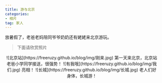 ```yaml
---
title: 游与北京
categories:
- 相片
tag: 家人
---
```


放暑假了，老爸老妈陪同爷爷奶奶还有姥姥来北京游玩。
> 下面请欣赏照片
<!-- more -->
<div align=center>
![北京站](https://freeruzy.github.io/blog/img/刚来.jpg)
第一天来北京，北京站老爸小学同学接送，很强势！
![有我哦](https://freeruzy.github.io/blog/img/我们.jpg)
亮相！
![长城](https://freeruzy.github.io/blog/img/长城.jpg)
老人们好身体，长城游！
</div>